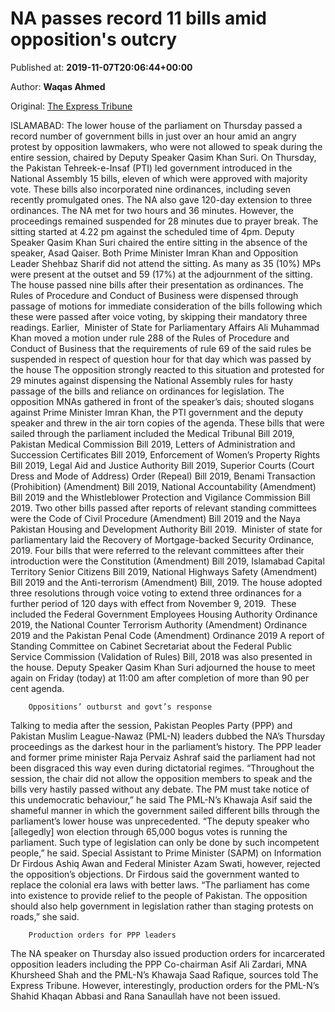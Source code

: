 
# NA passes record 11 bills amid opposition's outcry

Published at: **2019-11-07T20:06:44+00:00**

Author: **Waqas Ahmed**

Original: [The Express Tribune](https://tribune.com.pk/story/2095658/1-na-passes-record-11-bills-amid-oppositions-outcry/)

ISLAMABAD: The lower house of the parliament on Thursday passed a record number of government bills in just over an hour amid an angry protest by opposition lawmakers, who were not allowed to speak during the entire session, chaired by Deputy Speaker Qasim Khan Suri.
On Thursday, the Pakistan Tehreek-e-Insaf (PTI) led government introduced in the National Assembly 15 bills, eleven of which were approved with majority vote. These bills also incorporated nine ordinances, including seven recently promulgated ones. The NA also gave 120-day extension to three ordinances.
The NA met for two hours and 36 minutes. However, the proceedings remained suspended for 28 minutes due to prayer break. The sitting started at 4.22 pm against the scheduled time of 4pm.
Deputy Speaker Qasim Khan Suri chaired the entire sitting in the absence of the speaker, Asad Qaiser. Both Prime Minister Imran Khan and Opposition Leader Shehbaz Sharif did not attend the sitting. As many as 35 (10%) MPs were present at the outset and 59 (17%) at the adjournment of the sitting.
The house passed nine bills after their presentation as ordinances. The Rules of Procedure and Conduct of Business were dispensed through passage of motions for immediate consideration of the bills following which these were passed after voice voting, by skipping their mandatory three readings.
Earlier,  Minister of State for Parliamentary Affairs Ali Muhammad Khan moved a motion under rule 288 of the Rules of Procedure and Conduct of Business that the requirements of rule 69 of the said rules be suspended in respect of question hour for that day which was passed by the house
The opposition strongly reacted to this situation and protested for 29 minutes against dispensing the National Assembly rules for hasty passage of the bills and reliance on ordinances for legislation.
The opposition MNAs gathered in front of the speaker’s dais; shouted slogans against Prime Minister Imran Khan, the PTI government and the deputy speaker and threw in the air torn copies of the agenda.
These bills that were sailed through the parliament included the Medical Tribunal Bill 2019, Pakistan Medical Commission Bill 2019, Letters of Administration and Succession Certificates Bill 2019, Enforcement of Women’s Property Rights Bill 2019, Legal Aid and Justice Authority Bill 2019, Superior Courts (Court Dress and Mode of Address) Order (Repeal) Bill 2019, Benami Transaction (Prohibition) (Amendment) Bill 2019, National Accountability (Amendment) Bill 2019 and the Whistleblower Protection and Vigilance Commission Bill 2019.
Two other bills passed after reports of relevant standing committees were the Code of Civil Procedure (Amendment) Bill 2019 and the Naya Pakistan Housing and Development Authority Bill 2019.  Minister of state for parliamentary laid the Recovery of Mortgage-backed Security Ordinance, 2019.
Four bills that were referred to the relevant committees after their introduction were the Constitution (Amendment) Bill 2019, Islamabad Capital Territory Senior Citizens Bill 2019, National Highways Safety (Amendment) Bill 2019 and the Anti-terrorism (Amendment) Bill, 2019.
The house adopted three resolutions through voice voting to extend three ordinances for a further period of 120 days with effect from November 9, 2019.  These included the Federal Government Employees Housing Authority Ordinance 2019, the National Counter Terrorism Authority (Amendment) Ordinance 2019 and the Pakistan Penal Code (Amendment) Ordinance 2019
A report of Standing Committee on Cabinet Secretariat about the Federal Public Service Commission (Validation of Rules) Bill, 2018 was also presented in the house.
Deputy Speaker Qasim Khan Suri adjourned the house to meet again on Friday (today) at 11:00 am after completion of more than 90 per cent agenda.

        Oppositions’ outburst and govt’s response
      
Talking to media after the session, Pakistan Peoples Party (PPP) and Pakistan Muslim League-Nawaz (PML-N) leaders dubbed the NA’s Thursday proceedings as the darkest hour in the parliament’s history.
The PPP leader and former prime minister Raja Pervaiz Ashraf said the parliament had not been disgraced this way even during dictatorial regimes.
“Throughout the session, the chair did not allow the opposition members to speak and the bills very hastily passed without any debate. The PM must take notice of this undemocratic behaviour,” he said
The PML-N’s Khawaja Asif said the shameful manner in which the government sailed different bills through the parliament’s lower house was unprecedented.
“The deputy speaker who [allegedly] won election through 65,000 bogus votes is running the parliament. Such type of legislation can only be done by such incompetent people,” he said.
Special Assistant to Prime Minister (SAPM) on Information Dr Firdous Ashiq Awan and Federal Minister Azam Swati, however, rejected the opposition’s objections. Dr Firdous said the government wanted to replace the colonial era laws with better laws.
“The parliament has come into existence to provide relief to the people of Pakistan. The opposition should also help government in legislation rather than staging protests on roads,” she said.

        Production orders for PPP leaders
      
The NA speaker on Thursday also issued production orders for incarcerated opposition leaders including the PPP Co-chairman Asif Ali Zardari, MNA Khursheed Shah and the PML-N’s Khawaja Saad Rafique, sources told The Express Tribune. However, interestingly, production orders for the PML-N’s Shahid Khaqan Abbasi and Rana Sanaullah have not been issued.
